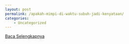 ```yaml
---
layout: post
permalink: /apakah-mimpi-di-waktu-subuh-jadi-kenyataan/
categories:
    - Uncategorized
---
```


[Baca Selengkapnya](/02)